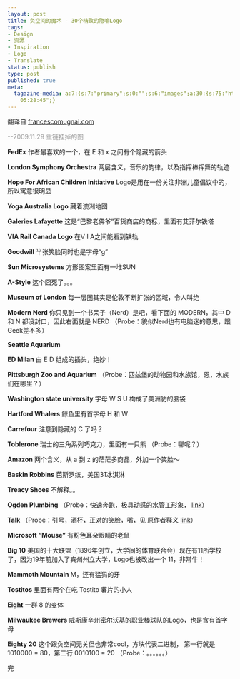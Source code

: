 ```yaml
---
layout: post
title: 负空间的魔术 - 30个精致的隐喻Logo
tags:
- Design
- 资源
- Inspiration
- Logo
- Translate
status: publish
type: post
published: true
meta:
  tagazine-media: a:7:{s:7:"primary";s:0:"";s:6:"images";a:30:{s:75:"http://i697.photobucket.com/albums/vv336/probeprobe/CleverLogos30/fedex.jpg";a:6:{s:8:"file_url";s:75:"http://i697.photobucket.com/albums/vv336/probeprobe/CleverLogos30/fedex.jpg";s:5:"width";s:3:"420";s:6:"height";s:3:"200";s:4:"type";s:5:"image";s:4:"area";s:5:"84000";s:9:"file_path";s:0:"";}s:73:"http://i697.photobucket.com/albums/vv336/probeprobe/CleverLogos30/lso.jpg";a:6:{s:8:"file_url";s:73:"http://i697.photobucket.com/albums/vv336/probeprobe/CleverLogos30/lso.jpg";s:5:"width";s:3:"420";s:6:"height";s:3:"200";s:4:"type";s:5:"image";s:4:"area";s:5:"84000";s:9:"file_path";s:0:"";}s:77:"http://i697.photobucket.com/albums/vv336/probeprobe/CleverLogos30/african.jpg";a:6:{s:8:"file_url";s:77:"http://i697.photobucket.com/albums/vv336/probeprobe/CleverLogos30/african.jpg";s:5:"width";s:3:"420";s:6:"height";s:3:"200";s:4:"type";s:5:"image";s:4:"area";s:5:"84000";s:9:"file_path";s:0:"";}s:74:"http://i697.photobucket.com/albums/vv336/probeprobe/CleverLogos30/yoga.jpg";a:6:{s:8:"file_url";s:74:"http://i697.photobucket.com/albums/vv336/probeprobe/CleverLogos30/yoga.jpg";s:5:"width";s:3:"420";s:6:"height";s:3:"200";s:4:"type";s:5:"image";s:4:"area";s:5:"84000";s:9:"file_path";s:0:"";}s:79:"http://i697.photobucket.com/albums/vv336/probeprobe/CleverLogos30/lafayette.jpg";a:6:{s:8:"file_url";s:79:"http://i697.photobucket.com/albums/vv336/probeprobe/CleverLogos30/lafayette.jpg";s:5:"width";s:3:"420";s:6:"height";s:3:"200";s:4:"type";s:5:"image";s:4:"area";s:5:"84000";s:9:"file_path";s:0:"";}s:73:"http://i697.photobucket.com/albums/vv336/probeprobe/CleverLogos30/via.jpg";a:6:{s:8:"file_url";s:73:"http://i697.photobucket.com/albums/vv336/probeprobe/CleverLogos30/via.jpg";s:5:"width";s:3:"420";s:6:"height";s:3:"200";s:4:"type";s:5:"image";s:4:"area";s:5:"84000";s:9:"file_path";s:0:"";}s:78:"http://i697.photobucket.com/albums/vv336/probeprobe/CleverLogos30/goodwill.jpg";a:6:{s:8:"file_url";s:78:"http://i697.photobucket.com/albums/vv336/probeprobe/CleverLogos30/goodwill.jpg";s:5:"width";s:3:"420";s:6:"height";s:3:"200";s:4:"type";s:5:"image";s:4:"area";s:5:"84000";s:9:"file_path";s:0:"";}s:73:"http://i697.photobucket.com/albums/vv336/probeprobe/CleverLogos30/sun.jpg";a:6:{s:8:"file_url";s:73:"http://i697.photobucket.com/albums/vv336/probeprobe/CleverLogos30/sun.jpg";s:5:"width";s:3:"420";s:6:"height";s:3:"200";s:4:"type";s:5:"image";s:4:"area";s:5:"84000";s:9:"file_path";s:0:"";}s:76:"http://i697.photobucket.com/albums/vv336/probeprobe/CleverLogos30/astyle.jpg";a:6:{s:8:"file_url";s:76:"http://i697.photobucket.com/albums/vv336/probeprobe/CleverLogos30/astyle.jpg";s:5:"width";s:3:"420";s:6:"height";s:3:"200";s:4:"type";s:5:"image";s:4:"area";s:5:"84000";s:9:"file_path";s:0:"";}s:82:"http://i697.photobucket.com/albums/vv336/probeprobe/CleverLogos30/museumlondon.jpg";a:6:{s:8:"file_url";s:82:"http://i697.photobucket.com/albums/vv336/probeprobe/CleverLogos30/museumlondon.jpg";s:5:"width";s:3:"420";s:6:"height";s:3:"200";s:4:"type";s:5:"image";s:4:"area";s:5:"84000";s:9:"file_path";s:0:"";}s:81:"http://i697.photobucket.com/albums/vv336/probeprobe/CleverLogos30/Modern-Nerd.jpg";a:6:{s:8:"file_url";s:81:"http://i697.photobucket.com/albums/vv336/probeprobe/CleverLogos30/Modern-Nerd.jpg";s:5:"width";s:3:"420";s:6:"height";s:3:"200";s:4:"type";s:5:"image";s:4:"area";s:5:"84000";s:9:"file_path";s:0:"";}s:77:"http://i697.photobucket.com/albums/vv336/probeprobe/CleverLogos30/seattle.jpg";a:6:{s:8:"file_url";s:77:"http://i697.photobucket.com/albums/vv336/probeprobe/CleverLogos30/seattle.jpg";s:5:"width";s:3:"420";s:6:"height";s:3:"200";s:4:"type";s:5:"image";s:4:"area";s:5:"84000";s:9:"file_path";s:0:"";}s:72:"http://i697.photobucket.com/albums/vv336/probeprobe/CleverLogos30/ed.jpg";a:6:{s:8:"file_url";s:72:"http://i697.photobucket.com/albums/vv336/probeprobe/CleverLogos30/ed.jpg";s:5:"width";s:3:"420";s:6:"height";s:3:"200";s:4:"type";s:5:"image";s:4:"area";s:5:"84000";s:9:"file_path";s:0:"";}s:73:"http://i697.photobucket.com/albums/vv336/probeprobe/CleverLogos30/zoo.jpg";a:6:{s:8:"file_url";s:73:"http://i697.photobucket.com/albums/vv336/probeprobe/CleverLogos30/zoo.jpg";s:5:"width";s:3:"420";s:6:"height";s:3:"200";s:4:"type";s:5:"image";s:4:"area";s:5:"84000";s:9:"file_path";s:0:"";}s:102:"http://i697.photobucket.com/albums/vv336/probeprobe/CleverLogos30/washington-state-university-logo.jpg";a:6:{s:8:"file_url";s:102:"http://i697.photobucket.com/albums/vv336/probeprobe/CleverLogos30/washington-state-university-logo.jpg";s:5:"width";s:3:"420";s:6:"height";s:3:"200";s:4:"type";s:5:"image";s:4:"area";s:5:"84000";s:9:"file_path";s:0:"";}s:91:"http://i697.photobucket.com/albums/vv336/probeprobe/CleverLogos30/Hartford-Whalers-logo.jpg";a:6:{s:8:"file_url";s:91:"http://i697.photobucket.com/albums/vv336/probeprobe/CleverLogos30/Hartford-Whalers-logo.jpg";s:5:"width";s:3:"420";s:6:"height";s:3:"200";s:4:"type";s:5:"image";s:4:"area";s:5:"84000";s:9:"file_path";s:0:"";}s:79:"http://i697.photobucket.com/albums/vv336/probeprobe/CleverLogos30/Carrefour.jpg";a:6:{s:8:"file_url";s:79:"http://i697.photobucket.com/albums/vv336/probeprobe/CleverLogos30/Carrefour.jpg";s:5:"width";s:3:"420";s:6:"height";s:3:"200";s:4:"type";s:5:"image";s:4:"area";s:5:"84000";s:9:"file_path";s:0:"";}s:83:"http://i697.photobucket.com/albums/vv336/probeprobe/CleverLogos30/tobleronelogo.jpg";a:6:{s:8:"file_url";s:83:"http://i697.photobucket.com/albums/vv336/probeprobe/CleverLogos30/tobleronelogo.jpg";s:5:"width";s:3:"420";s:6:"height";s:3:"200";s:4:"type";s:5:"image";s:4:"area";s:5:"84000";s:9:"file_path";s:0:"";}s:76:"http://i697.photobucket.com/albums/vv336/probeprobe/CleverLogos30/amazon.jpg";a:6:{s:8:"file_url";s:76:"http://i697.photobucket.com/albums/vv336/probeprobe/CleverLogos30/amazon.jpg";s:5:"width";s:3:"420";s:6:"height";s:3:"200";s:4:"type";s:5:"image";s:4:"area";s:5:"84000";s:9:"file_path";s:0:"";}s:83:"http://i697.photobucket.com/albums/vv336/probeprobe/CleverLogos30/baskinrobbins.jpg";a:6:{s:8:"file_url";s:83:"http://i697.photobucket.com/albums/vv336/probeprobe/CleverLogos30/baskinrobbins.jpg";s:5:"width";s:3:"420";s:6:"height";s:3:"200";s:4:"type";s:5:"image";s:4:"area";s:5:"84000";s:9:"file_path";s:0:"";}s:76:"http://i697.photobucket.com/albums/vv336/probeprobe/CleverLogos30/treacy.jpg";a:6:{s:8:"file_url";s:76:"http://i697.photobucket.com/albums/vv336/probeprobe/CleverLogos30/treacy.jpg";s:5:"width";s:3:"420";s:6:"height";s:3:"200";s:4:"type";s:5:"image";s:4:"area";s:5:"84000";s:9:"file_path";s:0:"";}s:84:"http://i697.photobucket.com/albums/vv336/probeprobe/CleverLogos30/Ogden-Plumbing.jpg";a:6:{s:8:"file_url";s:84:"http://i697.photobucket.com/albums/vv336/probeprobe/CleverLogos30/Ogden-Plumbing.jpg";s:5:"width";s:3:"420";s:6:"height";s:3:"200";s:4:"type";s:5:"image";s:4:"area";s:5:"84000";s:9:"file_path";s:0:"";}s:74:"http://i697.photobucket.com/albums/vv336/probeprobe/CleverLogos30/talk.jpg";a:6:{s:8:"file_url";s:74:"http://i697.photobucket.com/albums/vv336/probeprobe/CleverLogos30/talk.jpg";s:5:"width";s:3:"420";s:6:"height";s:3:"200";s:4:"type";s:5:"image";s:4:"area";s:5:"84000";s:9:"file_path";s:0:"";}s:75:"http://i697.photobucket.com/albums/vv336/probeprobe/CleverLogos30/MOUSE.jpg";a:6:{s:8:"file_url";s:75:"http://i697.photobucket.com/albums/vv336/probeprobe/CleverLogos30/MOUSE.jpg";s:5:"width";s:3:"420";s:6:"height";s:3:"200";s:4:"type";s:5:"image";s:4:"area";s:5:"84000";s:9:"file_path";s:0:"";}s:76:"http://i697.photobucket.com/albums/vv336/probeprobe/CleverLogos30/bigten.jpg";a:6:{s:8:"file_url";s:76:"http://i697.photobucket.com/albums/vv336/probeprobe/CleverLogos30/bigten.jpg";s:5:"width";s:3:"420";s:6:"height";s:3:"200";s:4:"type";s:5:"image";s:4:"area";s:5:"84000";s:9:"file_path";s:0:"";}s:77:"http://i697.photobucket.com/albums/vv336/probeprobe/CleverLogos30/mammoth.jpg";a:6:{s:8:"file_url";s:77:"http://i697.photobucket.com/albums/vv336/probeprobe/CleverLogos30/mammoth.jpg";s:5:"width";s:3:"420";s:6:"height";s:3:"200";s:4:"type";s:5:"image";s:4:"area";s:5:"84000";s:9:"file_path";s:0:"";}s:79:"http://i697.photobucket.com/albums/vv336/probeprobe/CleverLogos30/tostitos1.jpg";a:6:{s:8:"file_url";s:79:"http://i697.photobucket.com/albums/vv336/probeprobe/CleverLogos30/tostitos1.jpg";s:5:"width";s:3:"420";s:6:"height";s:3:"200";s:4:"type";s:5:"image";s:4:"area";s:5:"84000";s:9:"file_path";s:0:"";}s:71:"http://i697.photobucket.com/albums/vv336/probeprobe/CleverLogos30/8.jpg";a:6:{s:8:"file_url";s:71:"http://i697.photobucket.com/albums/vv336/probeprobe/CleverLogos30/8.jpg";s:5:"width";s:3:"420";s:6:"height";s:3:"200";s:4:"type";s:5:"image";s:4:"area";s:5:"84000";s:9:"file_path";s:0:"";}s:87:"http://i697.photobucket.com/albums/vv336/probeprobe/CleverLogos30/Milwaukee-Brewers.jpg";a:6:{s:8:"file_url";s:87:"http://i697.photobucket.com/albums/vv336/probeprobe/CleverLogos30/Milwaukee-Brewers.jpg";s:5:"width";s:3:"420";s:6:"height";s:3:"200";s:4:"type";s:5:"image";s:4:"area";s:5:"84000";s:9:"file_path";s:0:"";}s:74:"http://i697.photobucket.com/albums/vv336/probeprobe/CleverLogos30/8020.jpg";a:6:{s:8:"file_url";s:74:"http://i697.photobucket.com/albums/vv336/probeprobe/CleverLogos30/8020.jpg";s:5:"width";s:3:"420";s:6:"height";s:3:"200";s:4:"type";s:5:"image";s:4:"area";s:5:"84000";s:9:"file_path";s:0:"";}}s:6:"videos";a:0:{}s:11:"image_count";s:2:"30";s:6:"author";s:8:"24007445";s:7:"blog_id";s:8:"23873706";s:9:"mod_stamp";s:19:"2011-06-08
    05:28:45";}
---
```

翻译自 <a href="http://blogof.francescomugnai.com/2009/10/30-clever-logos-with-hidden-meanings-the-magic-of-negative-space/" target="_blank">francescomugnai.com</a>

<span style="color:#999999;">--2009.11.29 重链挂掉的图</span>

<strong>FedEx</strong>
作者最喜欢的一个，在 E 和 x 之间有个隐藏的箭头
<img src="http://i697.photobucket.com/albums/vv336/probeprobe/CleverLogos30/fedex.jpg" alt="" />

<strong>London Symphony Orchestra</strong>
两层含义，音乐的韵律，以及指挥棒挥舞的轨迹
<img src="http://i697.photobucket.com/albums/vv336/probeprobe/CleverLogos30/lso.jpg" alt="" />

<strong>Hope For African Children Initiative</strong>
Logo是用在一份关注非洲儿童倡议中的，所以寓意很明显
<img src="http://i697.photobucket.com/albums/vv336/probeprobe/CleverLogos30/african.jpg" alt="" />

<strong>Yoga Australia Logo</strong>
藏着澳洲地图
<img src="http://i697.photobucket.com/albums/vv336/probeprobe/CleverLogos30/yoga.jpg" alt="" />

<strong><!--more-->Galeries Lafayette</strong>
这是“巴黎老佛爷”百货商店的商标，里面有艾菲尔铁塔
<img src="http://i697.photobucket.com/albums/vv336/probeprobe/CleverLogos30/lafayette.jpg" alt="" />

<strong>VIA Rail Canada Logo</strong>
在V I A之间能看到铁轨
<img src="http://i697.photobucket.com/albums/vv336/probeprobe/CleverLogos30/via.jpg" alt="" />

<strong>Goodwill</strong>
半张笑脸同时也是字母“g”
<img src="http://i697.photobucket.com/albums/vv336/probeprobe/CleverLogos30/goodwill.jpg" alt="" />

<strong>Sun Microsystems</strong>
方形图案里面有一堆SUN
<img src="http://i697.photobucket.com/albums/vv336/probeprobe/CleverLogos30/sun.jpg" alt="" />

<strong>A-Style</strong>
这个囧死了。。。
<img src="http://i697.photobucket.com/albums/vv336/probeprobe/CleverLogos30/astyle.jpg" alt="" />

<strong>Museum of London</strong>
每一层圈其实是伦敦不断扩张的区域，令人叫绝
<img src="http://i697.photobucket.com/albums/vv336/probeprobe/CleverLogos30/museumlondon.jpg" alt="" />

<strong>Modern Nerd</strong>
你只见到一个书呆子（Nerd）是吧，看下面的 MODERN，其中 D 和 N 都没封口，因此右面就是 NERD
（Probe：貌似Nerd也有电脑迷的意思，跟Geek差不多）
<img src="http://i697.photobucket.com/albums/vv336/probeprobe/CleverLogos30/Modern-Nerd.jpg" alt="" />

<strong>Seattle Aquarium</strong>
<img src="http://i697.photobucket.com/albums/vv336/probeprobe/CleverLogos30/seattle.jpg" alt="" />

<strong>ED Milan</strong>
由 E D 组成的插头，绝妙！
<img src="http://i697.photobucket.com/albums/vv336/probeprobe/CleverLogos30/ed.jpg" alt="" />

<strong>Pittsburgh Zoo and Aquarium</strong>
（Probe：匹兹堡的动物园和水族馆，恩，水族们在哪里？）
<img src="http://i697.photobucket.com/albums/vv336/probeprobe/CleverLogos30/zoo.jpg" alt="" />

<strong>Washington state university</strong>
字母 W S U 构成了美洲豹的脑袋
<img src="http://i697.photobucket.com/albums/vv336/probeprobe/CleverLogos30/washington-state-university-logo.jpg" alt="" />

<strong>Hartford Whalers</strong>
鲸鱼里有首字母 H 和 W
<img src="http://i697.photobucket.com/albums/vv336/probeprobe/CleverLogos30/Hartford-Whalers-logo.jpg" alt="" />

<strong>Carrefour</strong>
注意到隐藏的 C 了吗？
<img src="http://i697.photobucket.com/albums/vv336/probeprobe/CleverLogos30/Carrefour.jpg" alt="" />

<strong>Toblerone</strong>
瑞士的三角系列巧克力，里面有一只熊
（Probe：哪呢？）
<img src="http://i697.photobucket.com/albums/vv336/probeprobe/CleverLogos30/tobleronelogo.jpg" alt="" />

<strong>Amazon</strong>
两个含义，从 a 到 z 的茫茫多商品，外加一个笑脸～
<img src="http://i697.photobucket.com/albums/vv336/probeprobe/CleverLogos30/amazon.jpg" alt="" />

<strong>Baskin Robbins</strong>
芭斯罗缤，美国31冰淇淋
<img src="http://i697.photobucket.com/albums/vv336/probeprobe/CleverLogos30/baskinrobbins.jpg" alt="" />

<strong>Treacy Shoes</strong>
不解释。。
<img src="http://i697.photobucket.com/albums/vv336/probeprobe/CleverLogos30/treacy.jpg" alt="" />

<strong>Ogden Plumbing</strong>
（Probe：快速奔跑，极具动感的水管工形象， <a href="http://38one.com/cleverblog/ogden-plumbing" target="_blank">link</a>）
<img src="http://i697.photobucket.com/albums/vv336/probeprobe/CleverLogos30/Ogden-Plumbing.jpg" alt="" />

<strong>Talk</strong>
（Probe：引号，酒杯，正对的笑脸，嘴，见 原作者释义 <a href="http://38one.com/cleverblog/talk" target="_blank">link</a>）
<img src="http://i697.photobucket.com/albums/vv336/probeprobe/CleverLogos30/talk.jpg" alt="" />

<strong>Microsoft “Mouse”</strong>
有粉色耳朵眼睛的老鼠
<img src="http://i697.photobucket.com/albums/vv336/probeprobe/CleverLogos30/MOUSE.jpg" alt="" />

<strong>Big 10</strong>
美国的十大联盟（1896年创立，大学间的体育联合会）现在有11所学校了，因为19年前加入了宾州州立大学，Logo也被改出一个 11，非常牛！
<img src="http://i697.photobucket.com/albums/vv336/probeprobe/CleverLogos30/bigten.jpg" alt="" />

<strong>Mammoth Mountain</strong>
M，还有猛犸的牙
<img src="http://i697.photobucket.com/albums/vv336/probeprobe/CleverLogos30/mammoth.jpg" alt="" />

<strong>Tostitos</strong>
里面有两个在吃 Tostito 薯片的小人
<img src="http://i697.photobucket.com/albums/vv336/probeprobe/CleverLogos30/tostitos1.jpg" alt="" />

<strong>Eight</strong>
一群 8 的变体
<img src="http://i697.photobucket.com/albums/vv336/probeprobe/CleverLogos30/8.jpg" alt="" />

<strong>Milwaukee Brewers</strong>
威斯康辛州密尔沃基的职业棒球队的Logo，也是含有首字母
<img src="http://i697.photobucket.com/albums/vv336/probeprobe/CleverLogos30/Milwaukee-Brewers.jpg" alt="" />

<strong>Eighty 20</strong>
这个跟负空间无关但也非常cool，方块代表二进制，
第一行就是 1010000 = 80，第二行 0010100 = 20
（Probe：。。。。。。）
<img src="http://i697.photobucket.com/albums/vv336/probeprobe/CleverLogos30/8020.jpg" alt="" />

完
